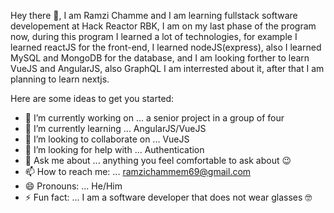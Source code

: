 Hey there 👋, I am Ramzi Chamme and I am learning fullstack software developement at Hack Reactor RBK, I am on my last phase of the program now, during this program I learned a lot of technologies, for example I learned reactJS for the front-end, I learned nodeJS(express), also I learned MySQL and MongoDB for the database, and I am looking forther to learn VueJS and AngularJS, also GraphQL I am interrested about it, after that I am planning to learn nextjs.


Here are some ideas to get you started:

- 🔭 I’m currently working on ... a senior project in a group of four
- 🌱 I’m currently learning ... AngularJS/VueJS
- 👯 I’m looking to collaborate on ... VueJS
- 🤔 I’m looking for help with ... Authentication
- 💬 Ask me about ... anything you feel comfortable to ask about 😉
- 📫 How to reach me: ... ramzichammem69@gmail.com
- 😄 Pronouns: ... He/Him 
- ⚡ Fun fact: ... I am a software developer that does not wear glasses 🤓 

